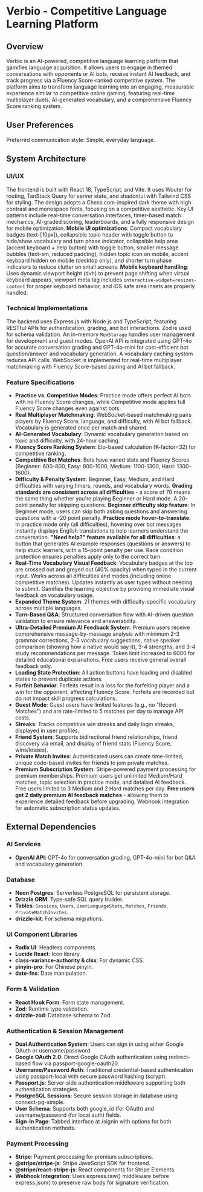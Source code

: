 # Verbio - Competitive Language Learning Platform

## Overview
Verbio is an AI-powered, competitive language learning platform that gamifies language acquisition. It allows users to engage in themed conversations with opponents or AI bots, receive instant AI feedback, and track progress via a Fluency Score-ranked competitive system. The platform aims to transform language learning into an engaging, measurable experience similar to competitive online gaming, featuring real-time multiplayer duels, AI-generated vocabulary, and a comprehensive Fluency Score ranking system.

## User Preferences
Preferred communication style: Simple, everyday language.

## System Architecture

### UI/UX
The frontend is built with React 18, TypeScript, and Vite. It uses Wouter for routing, TanStack Query for server state, and shadcn/ui with Tailwind CSS for styling. The design adopts a Chess.com-inspired dark theme with high contrast and monospace fonts, focusing on a competitive aesthetic. Key UI patterns include real-time conversation interfaces, timer-based match mechanics, AI-graded scoring, leaderboards, and a fully responsive design for mobile optimization. **Mobile UI optimizations**: Compact vocabulary badges (text-[10px]), collapsible topic header with toggle button to hide/show vocabulary and turn phase indicator, collapsible help area (accent keyboard + help button) with toggle button, smaller message bubbles (text-sm, reduced padding), hidden topic icon on mobile, accent keyboard hidden on mobile (desktop only), and shorter turn phase indicators to reduce clutter on small screens. **Mobile keyboard handling**: Uses dynamic viewport height (dvh) to prevent page shifting when virtual keyboard appears, viewport meta tag includes `interactive-widget=resizes-content` for proper keyboard behavior, and iOS safe area insets are properly handled.

### Technical Implementations
The backend uses Express.js with Node.js and TypeScript, featuring RESTful APIs for authentication, grading, and bot interactions. Zod is used for schema validation. An in-memory `MemStorage` handles user management for development and guest modes. OpenAI API is integrated using GPT-4o for accurate conversation grading and GPT-4o-mini for cost-efficient bot question/answer and vocabulary generation. A vocabulary caching system reduces API calls. WebSocket is implemented for real-time multiplayer matchmaking with Fluency Score-based pairing and AI bot fallback.

### Feature Specifications
- **Practice vs. Competitive Modes**: Practice mode offers perfect AI bots with no Fluency Score changes, while Competitive mode applies full Fluency Score changes even against bots.
- **Real Multiplayer Matchmaking**: WebSocket-based matchmaking pairs players by Fluency Score, language, and difficulty, with AI bot fallback. Vocabulary is generated once per match and shared.
- **AI-Generated Vocabulary**: Dynamic vocabulary generation based on topic and difficulty, with 24-hour caching.
- **Fluency Score Ranking System**: Elo-based calculation (K-factor=32) for competitive ranking.
- **Competitive Bot Matches**: Bots have varied stats and Fluency Scores (Beginner: 600-800, Easy: 800-1000, Medium: 1100-1300, Hard: 1300-1600).
- **Difficulty & Penalty System**: Beginner, Easy, Medium, and Hard difficulties with varying timers, rounds, and vocabulary words. **Grading standards are consistent across all difficulties** - a score of 70 means the same thing whether you're playing Beginner or Hard mode. A 20-point penalty for skipping questions. **Beginner difficulty skip feature**: In Beginner mode, users can skip both asking questions and answering questions with a -20 point penalty. **Practice mode hover-to-translate**: In practice mode only (all difficulties), hovering over bot messages instantly displays English translations to help learners understand the conversation. **"Need help?" feature available for all difficulties**: a button that generates AI example responses (questions or answers) to help stuck learners, with a 15-point penalty per use. Race condition protection ensures penalties apply only to the correct turn.
- **Real-Time Vocabulary Visual Feedback**: Vocabulary badges at the top are crossed out and greyed out (40% opacity) when typed in the current input. Works across all difficulties and modes (including online competitive matches). Updates instantly as user types without needing to submit. Gamifies the learning objective by providing immediate visual feedback on vocabulary usage.
- **Expanded Theme System**: 21 themes with difficulty-specific vocabulary across multiple languages.
- **Turn-Based Q&A**: Structured conversation flow with AI-driven question validation to ensure relevance and answerability.
- **Ultra-Detailed Premium AI Feedback System**: Premium users receive comprehensive message-by-message analysis with minimum 2-3 grammar corrections, 2-3 vocabulary suggestions, native speaker comparison (showing how a native would say it), 3-4 strengths, and 3-4 study recommendations per message. Token limit increased to 6000 for detailed educational explanations. Free users receive general overall feedback only.
- **Loading State Protection**: All action buttons have loading and disabled states to prevent duplicate actions.
- **Forfeit Behavior**: Forfeits result in a loss for the forfeiting player and a win for the opponent, affecting Fluency Score. Forfeits are recorded but do not impact skill progress calculations.
- **Guest Mode**: Guest users have limited features (e.g., no "Recent Matches") and are rate-limited to 5 matches per day to manage API costs.
- **Streaks**: Tracks competitive win streaks and daily login streaks, displayed in user profiles.
- **Friend System**: Supports bidirectional friend relationships, friend discovery via email, and display of friend stats (Fluency Score, wins/losses).
- **Private Match Invites**: Authenticated users can create time-limited, unique code-based invites for friends to join private matches.
- **Premium Subscription System**: Stripe-powered payment processing for premium memberships. Premium users get unlimited Medium/Hard matches, topic selection in practice mode, and detailed AI feedback. Free users limited to 3 Medium and 2 Hard matches per day. **Free users get 2 daily premium AI feedback matches** - allowing them to experience detailed feedback before upgrading. Webhook integration for automatic subscription status updates.

## External Dependencies

### AI Services
- **OpenAI API**: GPT-4o for conversation grading, GPT-4o-mini for bot Q&A and vocabulary generation.

### Database
- **Neon Postgres**: Serverless PostgreSQL for persistent storage.
- **Drizzle ORM**: Type-safe SQL query builder.
- **Tables**: `Sessions`, `Users`, `UserLanguageStats`, `Matches`, `Friends`, `PrivateMatchInvites`.
- **drizzle-kit**: For schema migrations.

### UI Component Libraries
- **Radix UI**: Headless components.
- **Lucide React**: Icon library.
- **class-variance-authority & clsx**: For dynamic CSS.
- **pinyin-pro**: For Chinese pinyin.
- **date-fns**: Date manipulation.

### Form & Validation
- **React Hook Form**: Form state management.
- **Zod**: Runtime type validation.
- **drizzle-zod**: Database schema to Zod.

### Authentication & Session Management
- **Dual Authentication System**: Users can sign in using either Google OAuth or username/password.
- **Google OAuth 2.0**: Direct Google OAuth authentication using redirect-based flow via passport-google-oauth20.
- **Username/Password Auth**: Traditional credential-based authentication using passport-local with secure password hashing (scrypt).
- **Passport.js**: Server-side authentication middleware supporting both authentication strategies.
- **PostgreSQL Sessions**: Secure session storage in database using connect-pg-simple.
- **User Schema**: Supports both google_id (for OAuth) and username/password (for local auth) fields.
- **Sign-In Page**: Tabbed interface at /signin with options for both authentication methods.

### Payment Processing
- **Stripe**: Payment processing for premium subscriptions.
- **@stripe/stripe-js**: Stripe JavaScript SDK for frontend.
- **@stripe/react-stripe-js**: React components for Stripe Elements.
- **Webhook Integration**: Uses express.raw() middleware before express.json() to preserve raw body for signature verification.
